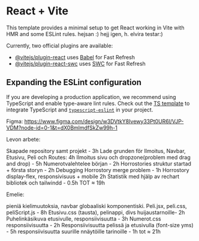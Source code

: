 # React + Vite

This template provides a minimal setup to get React working in Vite with HMR and some ESLint rules. hejsan :) hejj igen, h. elvira testar:)

Currently, two official plugins are available:

- [@vitejs/plugin-react](https://github.com/vitejs/vite-plugin-react/blob/main/packages/plugin-react/README.md) uses [Babel](https://babeljs.io/) for Fast Refresh
- [@vitejs/plugin-react-swc](https://github.com/vitejs/vite-plugin-react-swc) uses [SWC](https://swc.rs/) for Fast Refresh

## Expanding the ESLint configuration

If you are developing a production application, we recommend using TypeScript and enable type-aware lint rules. Check out the [TS template](https://github.com/vitejs/vite/tree/main/packages/create-vite/template-react-ts) to integrate TypeScript and [`typescript-eslint`](https://typescript-eslint.io) in your project.


Figma: https://www.figma.com/design/w3DVtkY8Ivewy33Pt0UR6l/VJP-VDM?node-id=0-1&t=dX0BmlmdfSkZw99h-1 


Levon arbete:


Skapade repository samt projekt - 3h
Lade grunden för Ilmoitus, Navbar, Etusivu, Peli och Routes: 4h
Ilmoitus sivu och dropzone(problem med drag and drop) - 5h
Numerotvalehtelee början - 2h
Horrostories struktur startad + första storyn - 2h
Debugging Horrostory merge problem - 1h
Horrostory display-flex, responsivisuus + mobile 2h
Statistik med hjälp av rechart bibliotek och tailwindd - 0.5h
TOT ≈ 19h


Emelie:

pieniä kielimuutoksia, navbar globaaliski komponentiski.
Peli.jsx, peli.css, peliScript.js - 8h
Etusivu.css (tausta), pelinappi, divs huijaustarnoille- 2h 
Puhelinkäsikuva etusivulle, responsiivisuutta - 3h
Numerot.css responsiivisuutta - 2h
Responsiivisuutta pelissä ja etusivulla (font-size yms) - 5h
responsiivisuutta suurille nnäytöille tarinoille - 1h
tot ≈ 21h